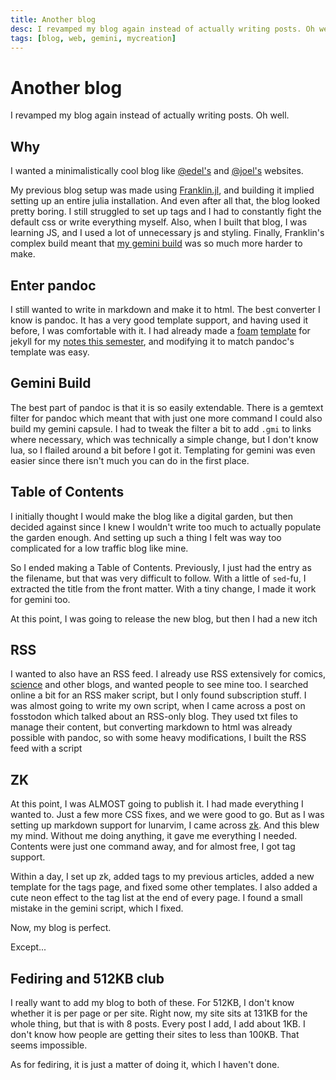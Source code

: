 ```yaml
---
title: Another blog
desc: I revamped my blog again instead of actually writing posts. Oh well.
tags: [blog, web, gemini, mycreation]
---
```


# Another blog

I revamped my blog again instead of actually writing posts. Oh well.

## Why

I wanted a minimalistically cool blog like [@edel's](https://erzadel.net/) and [@joel's](https://joelchrono12.xyz/) websites.

My previous blog setup was made using [Franklin.jl](https://franklinjl.org/), and building it implied setting up an entire julia installation. And even after all that, the blog looked pretty boring. I still struggled to set up tags and I had to constantly fight the default css or write everything myself. Also, when I built that blog, I was learning JS, and I used a lot of unnecessary js and styling. Finally, Franklin's complex build meant that [my gemini build](./2021-09-06_010053) was so much more harder to make.

## Enter pandoc

I still wanted to write in markdown and make it to html. The best converter I know is pandoc. It has a very good template support, and having used it before, I was comfortable with it. I had already made a [foam](https://foambubble.github.io/foam/) [template](https://github.com/DhruvaSambrani/notes-template) for jekyll for my [notes this semester](https://dhruvasambrani.github.io/notes), and modifying it to match pandoc's template was easy.

## Gemini Build

The best part of pandoc is that it is so easily extendable. There is a gemtext filter for pandoc which meant that with just one more command I could also build my gemini capsule. I had to tweak the filter a bit to add `.gmi` to links where necessary, which was technically a simple change, but I don't know lua, so I flailed around a bit before I got it. Templating for gemini was even easier since there isn't much you can do in the first place.

## Table of Contents

I initially thought I would make the blog like a digital garden, but then decided against since I knew I wouldn't write too much to actually populate the garden enough. And setting up such a thing I felt was way too complicated for a low traffic blog like mine.

So I ended making a Table of Contents. Previously, I just had the entry as the filename, but that was very difficult to follow. With a little of `sed`-fu, I extracted the title from the front matter. With a tiny change, I made it work for gemini too.

At this point, I was going to release the new blog, but then I had a new itch

## RSS

I wanted to also have an RSS feed. I already use RSS extensively for comics, [science](./2022-04-29_150432) and other blogs, and wanted people to see mine too. I searched online a bit for an RSS maker script, but I only found subscription stuff. I was almost going to write my own script, when I came across a post on fosstodon which talked about an RSS-only blog. They used txt files to manage their content, but converting markdown to html was already possible with pandoc, so with some heavy modifications, I built the RSS feed with a script

## ZK

At this point, I was ALMOST going to publish it. I had made everything I wanted to. Just a few more CSS fixes, and we were good to go. But as I was setting up markdown support for lunarvim, I came across [zk](https://github.com/mickael-menu/zk). And this blew my mind. Without me doing anything, it gave me everything I needed. Contents were just one command away, and for almost free, I got tag support.

Within a day, I set up zk, added tags to my previous articles, added a new template for the tags page, and fixed some other templates. I also added a cute neon effect to the tag list at the end of every page. I found a small mistake in the gemini script, which I fixed.

Now, my blog is perfect.

Except...

## Fediring and 512KB club

I really want to add my blog to both of these. For 512KB, I don't know whether it is per page or per site. Right now, my site sits at 131KB for the whole thing, but that is with 8 posts. Every post I add, I add about 1KB. I don't know how people are getting their sites to less than 100KB. That seems impossible.

As for fediring, it is just a matter of doing it, which I haven't done.

